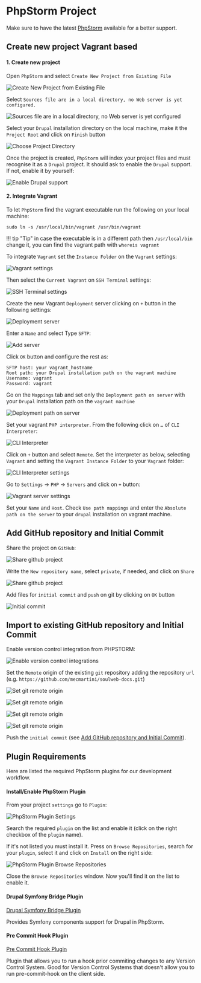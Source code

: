 # PhpStorm Project

Make sure to have the latest [PhpStorm](https://www.jetbrains.com/phpstorm/download) available for a better support.

## Create new project Vagrant based

#### 1. Create new project

Open `PhpStorm` and select `Create New Project from Existing File`

![Create New Project from Existing File](../img/drupal/phpstorm_1.png "Create New Project from Existing File")

Select `Sources file are in a local directory, no Web server is yet configured.`

![Sources file are in a local directory, no Web server is yet configured](../img/drupal/phpstorm_2.png "Sources file are in a local directory, no Web server is yet configured")

Select your `Drupal` installation directory on the local machine, make it the `Project Root` and click on `Finish` button

![Choose Project Directory](../img/drupal/phpstorm_3.png "Choose Project Directory")

Once the project is created, `PhpStorm` will index your project files and must recognise it as a `Drupal` project. It should ask to enable the `Drupal` support. If not, enable it by yourself:

![Enable Drupal support](../img/drupal/phpstorm_4.png "Enable Drupal support")

#### 2. Integrate Vagrant

To let `PhpStorm` find the vagrant executable run the following on your local machine:

    sudo ln -s /usr/local/bin/vagrant /usr/bin/vagrant

!!! tip "Tip"
    in case the executable is in a different path then `/usr/local/bin` change it, you can find the vagrant path with `whereis vagrant`
    
To integrate `Vagrant` set the `Instance Folder` on the `Vagrant` settings:

![Vagrant settings](../img/drupal/phpstorm_5.png "Vagrant settings")

Then select the `Current Vagrant` on `SSH Terminal` settings:

![SSH Terminal settings](../img/drupal/phpstorm_6.png "SSH Terminal settings")

Create the new Vagrant `Deployment` server clicking on `+` button in the following settings:

![Deployment server](../img/drupal/phpstorm_7.png "Deployment server")

Enter a `Name` and select Type `SFTP`:

![Add server](../img/drupal/phpstorm_8.png "Add server")

Click `OK` button and configure the rest as:

    SFTP host: your vagrant_hostname
    Root path: your Drupal installation path on the vagrant machine
    Username: vagrant 
    Password: vagrant

Go on the `Mappings` tab and set only the `Deployment path on server` with your `Drupal` installation path on the `vagrant machine`

![Deployment path on server](../img/drupal/phpstorm_9.png "Deployment path on server")

Set your vagrant `PHP interpreter`. From the following click on `…` of `CLI Interpreter`:

![CLI Interpreter](../img/drupal/phpstorm_10.png "CLI Interpreter")

Click on `+` button and select `Remote`. Set the interpreter as below, selecting `Vagrant` and setting the `Vagrant Instance Folder` to your `Vagrant` folder:

![CLI Interpreter settings](../img/drupal/phpstorm_11.png "CLI Interpreter settings")

Go to `Settings` -> `PHP` -> `Servers` and click on `+` button:

![Vagrant server settings](../img/drupal/phpstorm_12.png "Vagrant server settings")

Set your `Name` and `Host`. Check `Use path mappings` and enter the `Absolute path on the server` to your `drupal` installation on vagrant machine.

## Add GitHub repository and Initial Commit

Share the project on `GitHub`:

![Share github project](../img/drupal/phpstorm_13.png "Share github project")

Write the `New repository name`, select `private`, if needed, and click on `Share`

![Share github project](../img/drupal/phpstorm_14.png "Share github project")

Add files for `initial commit` and `push` on git by clicking on `OK` button

![Initial commit](../img/drupal/phpstorm_15.png "Initial commit")

## Import to existing GitHub repository and Initial Commit

Enable version control integration from PHPSTORM:

![Enable version control integrations](../img/drupal/phpstorm_16.png "Enable version control integrations")

Set the `Remote` origin of the existing `git` repository adding the repository `url` (e.g. `https://github.com/mecmartini/soulweb-docs.git`)

![Set git remote origin](../img/drupal/phpstorm_17.png "Set git remote origin")

![Set git remote origin](../img/drupal/phpstorm_18.png "Set git remote origin")

![Set git remote origin](../img/drupal/phpstorm_19.png "Set git remote origin")

![Set git remote origin](../img/drupal/phpstorm_20.png "Set git remote origin")

Push the `initial commit` (see [Add GitHub repository and Initial Commit](drupal_vm_phpstorm.md#3-add-github-repository-and-initial-commit)).

## Plugin Requirements

Here are listed the required PhpStorm plugins for our development workflow.

#### Install/Enable PhpStorm Plugin

From your project `settings` go to `Plugin`:

![PhpStorm Plugin Settings](../img/drupal/phpstorm_40.png "PhpStorm Plugin Settings")

Search the required `plugin` on the list and enable it (click on the right checkbox of the `plugin` name).

If it's not listed  you must install it. Press on `Browse Repositories`, search for your `plugin`, select it and click on `Install` on the right side:

![PhpStorm Plugin Browse Repositories](../img/drupal/phpstorm_41.png "PhpStorm Plugin Browse Repositories")

Close the `Browse Repositories` window. Now you'll find it on the list to enable it.

#### Drupal Symfony Bridge Plugin

[Drupal Symfony Bridge Plugin](https://github.com/Haehnchen/idea-php-drupal-symfony2-bridge)

Provides Symfony components support for Drupal in PhpStorm.

#### Pre Commit Hook Plugin

[Pre Commit Hook Plugin](https://github.com/yahely/PreCommitHookPlugin)

Plugin that allows you to run a hook prior commiting changes to any Version Control System. Good for Version Control Systems that doesn't allow you to run pre-commit-hook on the client side.
